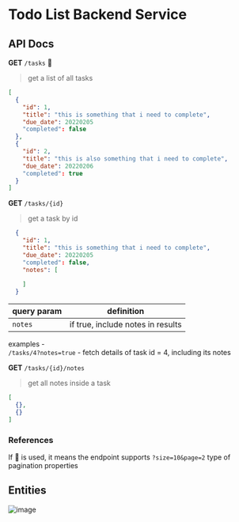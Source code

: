 # Todo List Backend Service 

## API Docs 

**GET** `/tasks` 📄  
> get a list of all tasks 
 
```json
[
  {
    "id": 1,
    "title": "this is something that i need to complete",
    "due_date": 20220205
    "completed": false
  },
  {
    "id": 2,
    "title": "this is also something that i need to complete",
    "due_date": 20220206
    "completed": true
  }
]
```

**GET** `/tasks/{id}` 
> get a task by id 

```json 
  {
    "id": 1,
    "title": "this is something that i need to complete",
    "due_date": 20220205
    "completed": false,
    "notes": [
      
    ]
  }
```

|query param | definition | 
| -----------|-----------|
| `notes`    | if true, include notes in results | 

examples -   
`/tasks/4?notes=true`  - fetch details of task id = 4, including its notes 


**GET** `/tasks/{id}/notes` 
> get all notes inside a task 

```json
[
  {},
  {}
]
```

### References 

If 📄 is used, it means the endpoint supports `?size=10&page=2` type of pagination properties 

## Entities 

![image](https://user-images.githubusercontent.com/1327050/180837289-72d49220-f104-45dd-80c6-e30378ab62a6.png)

